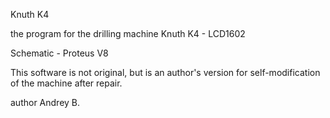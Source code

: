 Knuth K4

the program for the drilling machine Knuth K4 - LCD1602

Schematic - Proteus V8

This software is not original, but is an author's version for self-modification of the machine after repair.

author Andrey B.